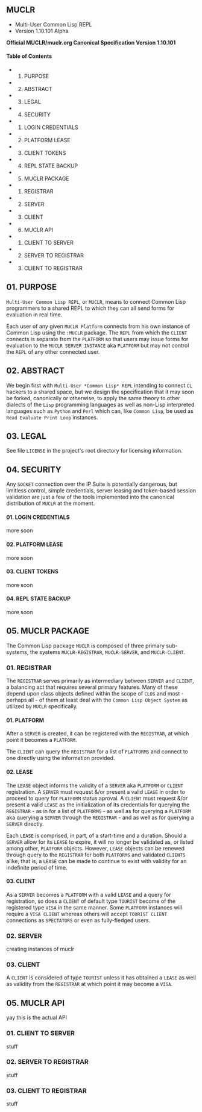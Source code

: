 ## MUCLR ##
*    Multi-User Common Lisp REPL
*    Version 1.10.101 Alpha

**Official MUCLR/muclr.org Canonical Specification Version 1.10.101**

#### Table of Contents ####
+ 01. PURPOSE
+ 02. ABSTRACT
+ 03. LEGAL
+ 04. SECURITY
 + 01. LOGIN CREDENTIALS
 + 02. PLATFORM LEASE
 + 03. CLIENT TOKENS
 + 04. REPL STATE BACKUP
+ 05. MUCLR PACKAGE
 + 01. REGISTRAR
 + 02. SERVER
 + 03. CLIENT
+ 06. MUCLR API
 + 01. CLIENT TO SERVER
 + 02. SERVER TO REGISTRAR
 + 03. CLIENT TO REGISTRAR
 

## 01. PURPOSE ##

`Multi-User Common Lisp REPL`, or `MUCLR`, means to connect Common Lisp programmers to a shared REPL to which they can all send forms for evaluation
in real time.

Each user of any given `MUCLR Platform` connects from his own instance of
Common Lisp using the `:MUCLR` package. The `REPL` from which the `CLIENT`
connects is separate from the `PLATFORM` so that users may issue forms for
evaluation to the `MUCLR SERVER INSTANCE` aka `PLATFORM` but may not control
the `REPL` of any other connected user.

## 02. ABSTRACT ##

We begin first with `Multi-User *Common Lisp* REPL` intending to connect `CL` hackers to a shared space, but we design the specification that it may soon be forked, canonically or otherwise, to apply the same theory to other dialects of the `Lisp` programming languages as well as non-Lisp interpreted languages such as `Python` and `Perl` which can, like `Common Lisp`, be used as `Read Evaluate Print Loop` instances.


## 03. LEGAL ##

See file `LICENSE` in the project's root directory for licensing information.


## 04. SECURITY ##

Any `SOCKET` connection over the IP Suite is potentially dangerous, but limitless control, simple credentials, server leasing and token-based session validation are just a few of the tools implemented into the canonical distribution of `MUCLR` at the moment.

#### 01. LOGIN CREDENTIALS ####

more soon

#### 02. PLATFORM LEASE ####

more soon

#### 03. CLIENT TOKENS ####

more soon

#### 04. REPL STATE BACKUP ####

more soon

## 05. MUCLR PACKAGE ##

The Common Lisp package `MUCLR` is composed of three primary sub-systems, the
systems `MUCLR-REGISTRAR`, `MUCLR-SERVER`, and `MUCLR-CLIENT`.

### 01. REGISTRAR ###

The `REGISTRAR` serves primarily as intermediary between `SERVER` and `CLIENT`, a balancing act that requires several primary features. Many of these depend upon class objects defined within the scope of `CLOS` and most - perhaps all - of them at least deal with the `Common Lisp Object System` as utilized by `MUCLR` specifically.

#### 01. PLATFORM ####

After a `SERVER` is created, it can be registered with the `REGISTRAR`, at which point it becomes a `PLATFORM`.

The `CLIENT` can query the `REGISTRAR` for a list of `PLATFORMS` and connect to one directly using the information provided.

#### 02. LEASE ####

The `LEASE` object informs the validity of a `SERVER` aka `PLATFORM` or `CLIENT` registration. A `SERVER` must request &/or present a valid `LEASE` in order to proceed to query for `PLATFORM` status aproval. A `CLIENT` must request &/or present a valid `LEASE` as the initialization of its credentials for querying the `REGISTRAR` - as in for a list of `PLATFORMS` - as well as for querying a `PLATFORM` aka querying a `SERVER` through the `REGISTRAR` - and as well as for querying a `SERVER` directly.

Each `LEASE` is comprised, in part, of a start-time and a duration. Should a `SERVER` allow for its `LEASE` to expire, it will no longer be validated as, or listed among other, `PLATFORM` objects. However, `LEASE` objects can be renewed through query to the `REGISTRAR` for both `PLATFORMS` and validated `CLIENTS` alike, that is, a `LEASE` can be made to continue to exist with validity for an indefinite period of time.

#### 03. CLIENT ####

As a `SERVER` becomes a `PLATFORM` with a valid `LEASE` and a query for registration, so does a `CLIENT` of default type `TOURIST` become of the registered type `VISA` in the same manner. Some `PLATFORM` instances will require a `VISA CLIENT` whereas others will accept `TOURIST CLIENT` connections as `SPECTATORS` or even as fully-fledged users.

### 02. SERVER ###

creating instances of muclr

### 03. CLIENT ###

A `CLIENT` is considered of type `TOURIST` unless it has obtained a `LEASE` as well as validity from the `REGISTRAR` at which point it may become a `VISA`.

## 05. MUCLR API ###
yay this is the actual API
### 01. CLIENT TO SERVER ###
stuff
### 02. SERVER TO REGISTRAR ###
stuff
### 03. CLIENT TO REGISTRAR ###
stuff